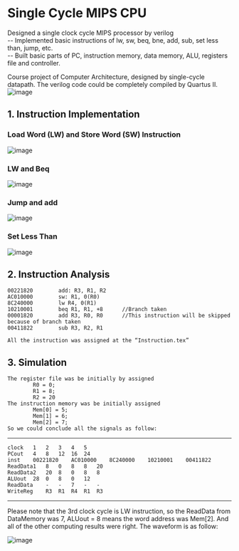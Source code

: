 # Single Cycle MIPS CPU
Designed a single clock cycle MIPS processor by verilog    
-- Implemented basic instructions of lw, sw, beq, bne, add, sub, set less than, jump, etc.    
-- Built basic parts of PC, instruction memory, data memory, ALU, registers file and controller.    
  
Course project of Computer Architecture, designed by single-cycle datapath. The verilog code could be completely compiled by Quartus II.  
![image](https://github.com/DiabloBlood/single-cycle-MIPS-CPU/blob/master/assets/data-path.png)

## 1. Instruction Implementation
### Load Word (LW) and Store Word (SW) Instruction
![image](https://github.com/DiabloBlood/single-cycle-MIPS-CPU/blob/master/assets/lw-sw.png)
### LW and Beq
![image](https://github.com/DiabloBlood/single-cycle-MIPS-CPU/blob/master/assets/lw-beq.png)
### Jump and add
![image](https://github.com/DiabloBlood/single-cycle-MIPS-CPU/blob/master/assets/jump-add.png)
### Set Less Than
![image](https://github.com/DiabloBlood/single-cycle-MIPS-CPU/blob/master/assets/set-less-than.png)

## 2.	Instruction Analysis
	00221820		add: R3, R1, R2
	AC010000		sw: R1, 0(R0)
	8C240000		lw R4, 0(R1)
	10210001		beq R1, R1, +8 		//Branch taken
	00001820		add R3, R0, R0		//This instruction will be skipped because of branch taken
	00411822		sub R3, R2, R1

	All the instruction was assigned at the “Instruction.tex”

## 3.	Simulation
	The register file was be initially by assigned
			R0 = 0;
			R1 = 8;
			R2 = 20
	The instruction memory was be initially assigned
			Mem[0] = 5;
			Mem[1] = 6;
			Mem[2] = 7;
	So we could conclude all the signals as follow:

_ _ _
    clock	1	2	3	4	5
    PCout	4	8	12	16	24
    inst	00221820	AC010000	8C240000	10210001	00411822	
    ReadData1	8	0	8	8	20
    ReadData2	20	8	0	8	8
    ALUout	28	0	8	0	12
    ReadData	-	-	7	-	-
    WriteReg	R3	R1	R4	R1	R3
* * *

Please note that the 3rd clock cycle is LW instruction, so the ReadData from DataMemory was 7, ALUout = 8 means the word address was Mem[2]. 
And all of the other computing results were right. The waveform is as follow:

![image](https://github.com/DiabloBlood/single-cycle-MIPS-CPU/blob/master/assets/cpu-waveform.png)
